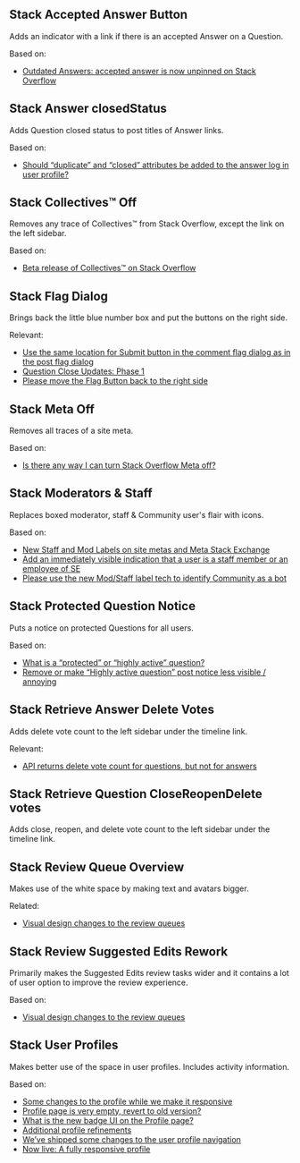## Stack Accepted Answer Button

Adds an indicator with a link if there is an accepted Answer on a Question.

Based on:
- [Outdated Answers: accepted answer is now unpinned on Stack Overflow](https://meta.stackoverflow.com/questions/411352/outdated-answers-accepted-answer-is-now-unpinned-on-stack-overflow)


## Stack Answer closedStatus

Adds Question closed status to post titles of Answer links.

Based on:
- [Should “duplicate” and “closed” attributes be added to the answer log in user profile?](https://meta.stackoverflow.com/questions/401986/should-duplicate-and-closed-attributes-be-added-to-the-answer-log-in-user-pr)


## Stack Collectives™ Off

Removes any trace of Collectives™ from Stack Overflow, except the link on the left sidebar.

Based on:
- [Beta release of Collectives™ on Stack Overflow](https://meta.stackoverflow.com/questions/408585/beta-release-of-collectives-on-stack-overflow)


## Stack Flag Dialog

Brings back the little blue number box and put the buttons on the right side.

Relevant:

- [Use the same location for Submit button in the comment flag dialog as in the post flag dialog](https://meta.stackexchange.com/questions/316903/use-the-same-location-for-submit-button-in-the-comment-flag-dialog-as-in-the-pos)
- [Question Close Updates: Phase 1](https://meta.stackoverflow.com/questions/396754/question-close-updates-phase-1)
- [Please move the Flag Button back to the right side](https://meta.stackoverflow.com/questions/396585/please-move-the-flag-button-back-to-the-right-side)


## Stack Meta Off

Removes all traces of a site meta.

Based on:
- [Is there any way I can turn Stack Overflow Meta off?](https://meta.stackoverflow.com/questions/407035/is-there-any-way-i-can-turn-stack-overflow-meta-off)


## Stack Moderators & Staff

Replaces boxed moderator, staff & Community user's flair with icons.

Based on:
- [New Staff and Mod Labels on site metas and Meta Stack Exchange](https://meta.stackexchange.com/questions/367899/new-staff-and-mod-labels-on-site-metas-and-meta-stack-exchange)
- [Add an immediately visible indication that a user is a staff member or an employee of SE](https://meta.stackexchange.com/questions/344019/add-an-immediately-visible-indication-that-a-user-is-a-staff-member-or-an-employ)
- [Please use the new Mod/Staff label tech to identify Community as a bot](https://meta.stackexchange.com/questions/369071/please-use-the-new-mod-staff-label-tech-to-identify-community-as-a-bot)


## Stack Protected Question Notice

Puts a notice on protected Questions for all users.

Based on:
- [What is a “protected” or “highly active” question?](https://meta.stackexchange.com/questions/52764/what-is-a-protected-or-highly-active-question)
- [Remove or make “Highly active question” post notice less visible / annoying](https://meta.stackexchange.com/questions/337708/remove-or-make-highly-active-question-post-notice-less-visible-annoying)


## Stack Retrieve Answer Delete Votes

Adds delete vote count to the left sidebar under the timeline link.

Relevant:
- [API returns delete vote count for questions, but not for answers](https://stackapps.com/questions/6206/api-returns-delete-vote-count-for-questions-but-not-for-answers)


## Stack Retrieve Question CloseReopenDelete votes

Adds close, reopen, and delete vote count to the left sidebar under the timeline link.


## Stack Review Queue Overview

Makes use of the white space by making text and avatars bigger.

Related:

- [Visual design changes to the review queues](https://meta.stackexchange.com/questions/360198/visual-design-changes-to-the-review-queues)


## Stack Review Suggested Edits Rework

Primarily makes the Suggested Edits review tasks wider and it contains a lot of user option to improve the review experience.

Based on:

- [Visual design changes to the review queues](https://meta.stackexchange.com/questions/360198/visual-design-changes-to-the-review-queues)


## Stack User Profiles

Makes better use of the space in user profiles. Includes activity information.

Based on:

- [Some changes to the profile while we make it responsive](https://meta.stackexchange.com/questions/368285/some-changes-to-the-profile-while-we-make-it-responsive)
- [Profile page is very empty, revert to old version?](https://meta.stackoverflow.com/questions/410612/profile-page-is-very-empty-revert-to-old-version)
- [What is the new badge UI on the Profile page?](https://meta.stackoverflow.com/questions/408611/what-is-the-new-badge-ui-on-the-profile-page)
- [Additional profile refinements](https://meta.stackexchange.com/questions/368661/additional-profile-refinements)
- [We’ve shipped some changes to the user profile navigation](https://meta.stackexchange.com/questions/369276/we-ve-shipped-some-changes-to-the-user-profile-navigation)
- [Now live: A fully responsive profile](https://meta.stackexchange.com/questions/370964/now-live-a-fully-responsive-profile)